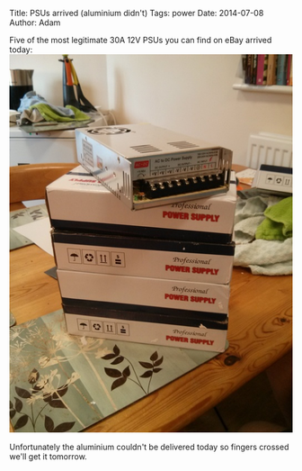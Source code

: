 Title: PSUs arrived (aluminium didn't)
Tags: power
Date: 2014-07-08
Author: Adam

Five of the most legitimate 30A 12V PSUs you can find on eBay arrived today:
![PSUs arrived](/images/psus_arrived.jpg)

Unfortunately the aluminium couldn't be delivered today so fingers crossed
we'll get it tomorrow.
